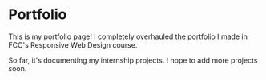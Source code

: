 # Portfolio
This is my portfolio page! I completely overhauled the portfolio I made in FCC's Responsive Web Design course.

So far, it's documenting my internship projects. I hope to add more projects soon.
 
